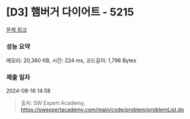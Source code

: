 # [D3] 햄버거 다이어트 - 5215 

[문제 링크](https://swexpertacademy.com/main/code/problem/problemDetail.do?contestProbId=AWT-lPB6dHUDFAVT) 

### 성능 요약

메모리: 20,360 KB, 시간: 224 ms, 코드길이: 1,798 Bytes

### 제출 일자

2024-08-16 14:58



> 출처: SW Expert Academy, https://swexpertacademy.com/main/code/problem/problemList.do